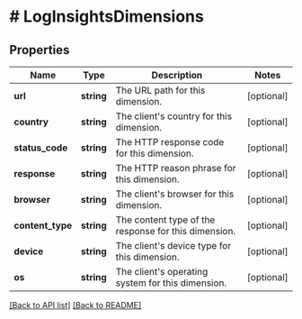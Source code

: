 # # LogInsightsDimensions

## Properties

Name | Type | Description | Notes
------------ | ------------- | ------------- | -------------
**url** | **string** | The URL path for this dimension. | [optional] 
**country** | **string** | The client&#39;s country for this dimension. | [optional] 
**status_code** | **string** | The HTTP response code for this dimension. | [optional] 
**response** | **string** | The HTTP reason phrase for this dimension. | [optional] 
**browser** | **string** | The client&#39;s browser for this dimension. | [optional] 
**content_type** | **string** | The content type of the response for this dimension. | [optional] 
**device** | **string** | The client&#39;s device type for this dimension. | [optional] 
**os** | **string** | The client&#39;s operating system for this dimension. | [optional] 


[[Back to API list]](../../README.md#endpoints) [[Back to README]](../../README.md)
